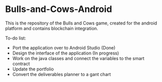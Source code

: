# Bulls-and-Cows-Android
This is the repository of the Bulls and Cows game, created for the android platform and contains blockchain integration.

To-do list:
- Port the application over to Android Studio (Done)
- Design the interface of the application (In progress)
- Work on the java classes and connect the variables to the smart contract
- Update the portfolio
- Convert the deliverables planner to a gant chart
